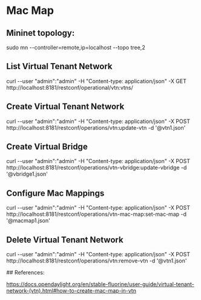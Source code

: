 # Mac Map 

## Mininet topology:

sudo mn --controller=remote,ip=localhost --topo tree,2


## List Virtual Tenant Network

curl --user "admin":"admin" -H "Content-type: application/json" -X GET http://localhost:8181/restconf/operational/vtn:vtns/

## Create Virtual Tenant Network

curl --user "admin":"admin" -H "Content-type: application/json" -X POST http://localhost:8181/restconf/operations/vtn:update-vtn -d '@vtn1.json'

## Create Virtual Bridge

curl --user "admin":"admin" -H "Content-type: application/json" -X POST http://localhost:8181/restconf/operations/vtn-vbridge:update-vbridge -d '@vbridge1.json'


## Configure Mac Mappings

curl --user "admin":"admin" -H "Content-type: application/json" -X POST http://localhost:8181/restconf/operations/vtn-mac-map:set-mac-map -d '@macmap1.json'


## Delete Virtual Tenant Network

curl --user "admin":"admin" -H "Content-type: application/json" -X POST http://localhost:8181/restconf/operations/vtn:remove-vtn -d '@vtn1.json'




## References:

https://docs.opendaylight.org/en/stable-fluorine/user-guide/virtual-tenant-network-(vtn).html#how-to-create-mac-map-in-vtn


